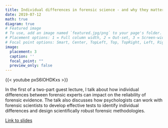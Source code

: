 ```yaml
---
title: Individual differences in forensic science - and why they matter
date: 2019-07-12
math: true
diagram: true
# Featured image
# To use, add an image named `featured.jpg/png` to your page's folder.
# Placement options: 1 = Full column width, 2 = Out-set, 3 = Screen-width
# Focal point options: Smart, Center, TopLeft, Top, TopRight, Left, Right, BottomLeft, Bottom, BottomRight
image:
  placement: 3
  caption: ''
  focal_point: ""
  preview_only: false
---
```


{{< youtube pxS6lOHDKxs >}}

In the first of a two-part guest lecture, I talk about how individual differences between forensic experts can impact on the reliability of forensic evidence. 
The talk also discusses how psychologists can work with forensic scientists to develop effective tests to identify individual differences and design 
scientifically robust forensic methodologies.

[Link to slides](https://osf.io/985wm/)
